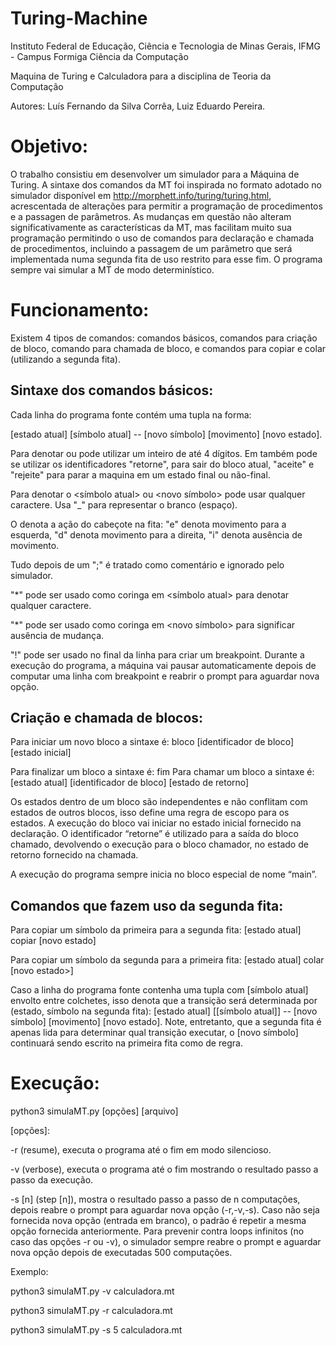 # Turing-Machine

Instituto Federal de Educação, Ciência e Tecnologia de Minas Gerais, IFMG - Campus Formiga Ciência da Computação

Maquina de Turing e Calculadora para a disciplina de Teoria da Computação

Autores: Luís Fernando da Silva Corrêa, Luiz Eduardo Pereira.

# Objetivo:
O trabalho consistiu em desenvolver um simulador para a Máquina de Turing. A sintaxe dos comandos da MT foi inspirada no formato adotado no simulador disponível em http://morphett.info/turing/turing.html, acrescentada de alterações para permitir a programação de procedimentos e a passagen de parâmetros. As mudanças em questão não alteram significativamente as características da MT, mas facilitam muito sua programação permitindo o uso de comandos para declaração e chamada de procedimentos, incluindo a passagem de um parâmetro que será implementada numa segunda fita de uso restrito para esse fim. O programa sempre vai simular a MT de modo determinístico.

# Funcionamento:
Existem 4 tipos de comandos: comandos básicos, comandos para criação de bloco, comando para chamada de bloco, e comandos para copiar e colar (utilizando a segunda fita).

## Sintaxe dos comandos básicos:
Cada linha do programa fonte contém uma tupla na forma: 

[estado atual] [símbolo atual] -- [novo símbolo] [movimento] [novo estado].

Para denotar <estado atual> ou <novo estado> pode utilizar um inteiro de até 4 dígitos. Em <novo estado> também pode se utilizar os identificadores "retorne", para sair do bloco atual, "aceite" e "rejeite" para parar a maquina em um estado final ou não-final.
  
Para denotar o <símbolo atual> ou <novo símbolo> pode usar qualquer caractere. Usa "_" para representar o branco (espaço).

O <movimento> denota a ação do cabeçote na fita: "e" denota movimento para a esquerda, "d" denota movimento para a direita, "i" denota ausência de movimento.
  
Tudo depois de um ";" é tratado como comentário e ignorado pelo simulador.

"*" pode ser usado como coringa em <símbolo atual> para denotar qualquer caractere.

"*" pode ser usado como coringa em <novo símbolo> para significar ausência de mudança.

"!" pode ser usado no final da linha para criar um breakpoint. Durante a execução do programa, a máquina vai pausar automaticamente depois de computar uma linha com breakpoint e reabrir o prompt para aguardar nova opção.

## Criação e chamada de blocos:
Para iniciar um novo bloco a sintaxe é: bloco [identificador de bloco] [estado inicial]

Para finalizar um bloco a sintaxe é: fim
Para chamar um bloco a sintaxe é: [estado atual] [identificador de bloco] [estado de retorno]

Os estados dentro de um bloco são independentes e não conflitam com estados de outros blocos, isso define uma regra de escopo para os estados. A execução do bloco vai iniciar no estado inicial fornecido na declaração. O identificador “retorne” é utilizado para a saída do bloco chamado, devolvendo o execução para o bloco chamador, no estado de retorno fornecido na chamada.

A execução do programa sempre inicia no bloco especial de nome “main”.

## Comandos que fazem uso da segunda fita:

Para copiar um símbolo da primeira para a segunda fita: [estado atual] copiar [novo estado]

Para copiar um símbolo da segunda para a primeira fita: [estado atual] colar [novo estado>]

Caso a linha do programa fonte contenha uma tupla com [símbolo atual] envolto entre colchetes, isso denota que a transição será determinada por (estado, símbolo na segunda fita): [estado atual] [[símbolo atual]] -- [novo símbolo] [movimento] [novo estado].
Note, entretanto, que a segunda fita é apenas lida para determinar qual transição executar, o [novo símbolo] continuará sendo escrito na primeira fita como de regra.

# Execução:

python3 simulaMT.py [opções] [arquivo]
  
[opções]:

-r (resume), executa o programa até o fim em modo silencioso.

-v (verbose), executa o programa até o fim mostrando o resultado passo a passo da execução.

-s [n] (step [n]), mostra o resultado passo a passo de n computações, depois reabre o prompt para aguardar nova opção (-r,-v,-s). Caso não seja fornecida nova opção (entrada em branco), o padrão é repetir a mesma opção fornecida anteriormente.
Para prevenir contra loops infinitos (no caso das opções -r ou -v), o simulador sempre reabre o prompt e aguardar nova opção depois de executadas 500 computações.
  
Exemplo: 

python3 simulaMT.py -v calculadora.mt

python3 simulaMT.py -r calculadora.mt

python3 simulaMT.py -s 5 calculadora.mt
